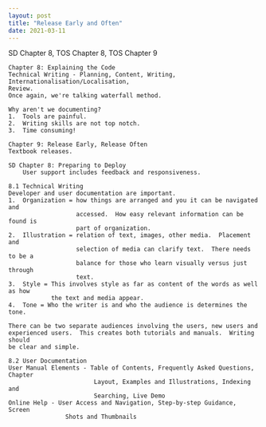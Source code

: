 ```yaml
---
layout: post
title: "Release Early and Often"
date: 2021-03-11
---
```


SD Chapter 8, TOS Chapter 8, TOS Chapter 9  

    Chapter 8: Explaining the Code  
    Technical Writing - Planning, Content, Writing, Internationalisation/Localisation,
    Review.  
    Once again, we're talking waterfall method.  

    Why aren't we documenting?
    1.  Tools are painful.  
    2.  Writing skills are not top notch.  
    3.  Time consuming!  

    Chapter 9: Release Early, Release Often
    Textbook releases.  

    SD Chapter 8: Preparing to Deploy  
        User support includes feedback and responsiveness.  

    8.1 Technical Writing  
    Developer and user documentation are important.  
    1.  Organization = how things are arranged and you it can be navigated and
                       accessed.  How easy relevant information can be found is
                       part of organization.  
    2.  Illustration = relation of text, images, other media.  Placement and
                       selection of media can clarify text.  There needs to be a
                       balance for those who learn visually versus just through
                       text.  
    3.  Style = This involves style as far as content of the words as well as how
                the text and media appear.  
    4.  Tone = Who the writer is and who the audience is determines the tone.  

    There can be two separate audiences involving the users, new users and
    experienced users.  This creates both tutorials and manuals.  Writing should
    be clear and simple.  

    8.2 User Documentation  
    User Manual Elements - Table of Contents, Frequently Asked Questions, Chapter
                            Layout, Examples and Illustrations, Indexing and
                            Searching, Live Demo
    Online Help - User Access and Navigation, Step-by-step Guidance, Screen
                    Shots and Thumbnails 
